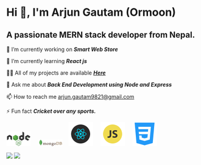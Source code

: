 # Hi :wave:, I'm Arjun Gautam (Ormoon)

## A passionate MERN stack developer from Nepal.


:telescope: I’m currently working on ***Smart Web Store***

:seedling: I’m currently learning ***React js***

:man_technologist: All of my projects are available ***<a href="https://github.com/ormoon?tab=repositories" target="_blank">Here</a>***

:speech_balloon: Ask me about ***Back End Development using Node and Express***

:mailbox: How to reach me <a href="arjun.gautam9821@gmail.com" target="_blank">arjun.gautam9821@gmail.com</a>

:zap: Fun fact ***Cricket over any sports.***

<img src="https://github.com/ormoon/ormoon/blob/main/nodejs.png"/>&nbsp; &nbsp;&nbsp; <img src="https://github.com/ormoon/ormoon/blob/main/mongodb.png"/>&nbsp; &nbsp;&nbsp;<img src="https://github.com/ormoon/ormoon/blob/main/react.png"/>&nbsp; &nbsp;&nbsp; <img src="https://github.com/ormoon/ormoon/blob/main/js.png"/>&nbsp; &nbsp;&nbsp; <img src="https://github.com/ormoon/ormoon/blob/main/css.png"/>


<img src="https://github-readme-stats.vercel.app/api/top-langs?username=ormoon&layout=compact"/>



<img src="https://github-readme-stats.vercel.app/api?username=ormoon&&show_icons=true&title_color=ffffff&icon_color=0c93e4&text_color=daf7dc&bg_color=191919"/>
